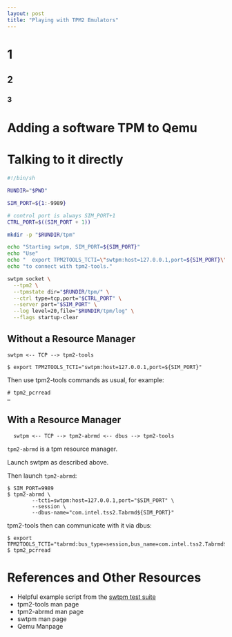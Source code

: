 ```yaml
---
layout: post
title: "Playing with TPM2 Emulators"
---
```


# 1
## 2
### 3

# Adding a software TPM to Qemu

# Talking to it directly

```bash
#!/bin/sh

RUNDIR="$PWD"

SIM_PORT=${1:-9989}

# control port is always SIM_PORT+1
CTRL_PORT=$((SIM_PORT + 1))

mkdir -p "$RUNDIR/tpm"

echo "Starting swtpm, SIM_PORT=${SIM_PORT}"
echo "Use"
echo "  export TPM2TOOLS_TCTI=\"swtpm:host=127.0.0.1,port=${SIM_PORT}\""
echo "to connect with tpm2-tools."

swtpm socket \
  --tpm2 \
  --tpmstate dir="$RUNDIR/tpm/" \
  --ctrl type=tcp,port="$CTRL_PORT" \
  --server port="$SIM_PORT" \
  --log level=20,file="$RUNDIR/tpm/log" \
  --flags startup-clear
```

## Without a Resource Manager

```
swtpm <-- TCP --> tpm2-tools 
```


```
$ export TPM2TOOLS_TCTI="swtpm:host=127.0.0.1,port=${SIM_PORT}"
```

Then use tpm2-tools commands as usual, for example:
```
# tpm2_pcrread
…
```

## With a Resource Manager

```
  swtpm <-- TCP --> tpm2-abrmd <-- dbus --> tpm2-tools
```

`tpm2-abrmd` is a tpm resource manager.

Launch swtpm as described above.

Then launch `tpm2-abrmd`:
```
$ SIM_PORT=9989
$ tpm2-abrmd \
        --tcti=swtpm:host=127.0.0.1,port="$SIM_PORT" \
        --session \
        --dbus-name="com.intel.tss2.Tabrmd${SIM_PORT}"
```

tpm2-tools then can communicate with it via dbus:
```
$ export TPM2TOOLS_TCTI="tabrmd:bus_type=session,bus_name=com.intel.tss2.Tabrmd${SIM_PORT}"
$ tpm2_pcrread
```

# References and Other Resources
- Helpful example script from the [swtpm test suite](https://github.com/tpm2-software/tpm2-tools/blob/master/test/integration/helpers.sh#L359)
- tpm2-tools man page
- tpm2-abrmd man page
- swtpm man page
- Qemu Manpage
